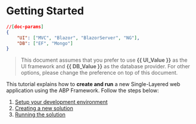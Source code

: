 # Getting Started

````json
//[doc-params]
{
    "UI": ["MVC", "Blazor", "BlazorServer", "NG"],
    "DB": ["EF", "Mongo"]
}
````

> This document assumes that you prefer to use **{{ UI_Value }}** as the UI framework and **{{ DB_Value }}** as the database provider. For other options, please change the preference on top of this document.

This tutorial explains how to **create and run** a new Single-Layered web application using the ABP Framework. Follow the steps below:

1. [Setup your development environment](Getting-Started-Setup-Environment-Single-Layer.md)
2. [Creating a new solution](Getting-Started-Create-Solution-Single-Layer.md)
3. [Running the solution](Getting-Started-Running-Solution-Single-Layer.md)
